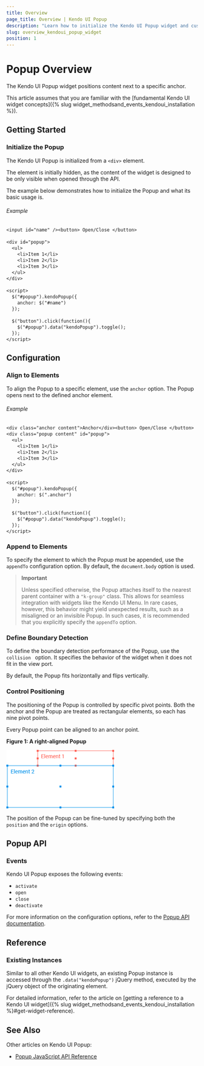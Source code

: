 ```yaml
---
title: Overview
page_title: Overview | Kendo UI Popup
description: "Learn how to initialize the Kendo UI Popup widget and customize it functionalities."
slug: overview_kendoui_popup_widget
position: 1
---
```


# Popup Overview

The Kendo UI Popup widget positions content next to a specific anchor.

This article assumes that you are familiar with the [fundamental Kendo UI widget concepts]({% slug widget_methodsand_events_kendoui_installation %}).

## Getting Started

### Initialize the Popup

The Kendo UI Popup is initialized from a `<div>` element.

The element is initially hidden, as the content of the widget is designed to be only visible when opened through the API.

The example below demonstrates how to initialize the Popup and what its basic usage is.

###### Example

    <input id="name" /><button> Open/Close </button>

    <div id="popup">
      <ul>
        <li>Item 1</li>
        <li>Item 2</li>
        <li>Item 3</li>
      </ul>
    </div>

    <script>
      $("#popup").kendoPopup({
        anchor: $("#name")
      });

      $("button").click(function(){
      	$("#popup").data("kendoPopup").toggle();
      });
    </script>

## Configuration

### Align to Elements

To align the Popup to a specific element, use the `anchor` option. The Popup opens next to the defined anchor element.

###### Example

  <style>
      .content {
        padding: 10px;
        color: #787878;
        background-color: #fcf7f8;
        font-size: 13px;
        font-family: Helvetica, Arial, sans-serif;
        letter-spacing: 1px;
        text-align: center;
        border: 1px solid rgba(0,0,0,.05);
      }

      .anchor {
        position: absolute;
        top: 100px;
        left: 100px;
        width: 80px;
      }

      .popup {
        width: 100px;
        height: 70px;
      }
  </style>
    <div class="anchor content">Anchor</div><button> Open/Close </button>
    <div class="popup content" id="popup">
      <ul>
        <li>Item 1</li>
        <li>Item 2</li>
        <li>Item 3</li>
      </ul>
    </div>

    <script>
      $("#popup").kendoPopup({
        anchor: $(".anchor")
      });

      $("button").click(function(){
      	$("#popup").data("kendoPopup").toggle();
      });
    </script>

### Append to Elements  

To specify the element to which the Popup must be appended, use the `appendTo` configuration option. By default, the `document.body` option is used.

> **Important**
>
> Unless specified otherwise, the Popup attaches itself to the nearest parent container with a `"k-group"` class. This allows for seamless integration with widgets like the Kendo UI Menu. In rare cases, however, this behavior might yield unexpected results, such as a misaligned or an invisible Popup. In such cases, it is recommended that you explicitly specify the `appendTo` option.

### Define Boundary Detection

To define the boundary detection performance of the Popup, use the `collision ` option. It specifies the behavior of the widget when it does not fit in the view port.

By default, the Popup fits horizontally and flips vertically.

### Control Positioning

The positioning of the Popup is controlled by specific pivot points. Both the anchor and the Popup are treated as rectangular elements, so each has nine pivot points.

Every Popup point can be aligned to an anchor point.

**Figure 1: A right-aligned Popup**

![Right-Aligned Kendo UI Popup](/images/right-align.png)

The position of the Popup can be fine-tuned by specifying both the `position` and the `origin` options.

## Popup API

### Events

Kendo UI Popup exposes the following events:

* `activate`
* `open`
* `close`
* `deactivate`

For more information on the configuration options, refer to the [Popup API documentation](/api/javascript/ui/popup).

## Reference

### Existing Instances

Similar to all other Kendo UI widgets, an existing Popup instance is accessed through the `.data("kendoPopup")` jQuery method, executed by the jQuery object of the originating element.

For detailed information, refer to the article on [getting a reference to a Kendo UI widget]({% slug widget_methodsand_events_kendoui_installation %}#get-widget-reference).

## See Also

Other articles on Kendo UI Popup:

* [Popup JavaScript API Reference](/api/javascript/ui/popup)
